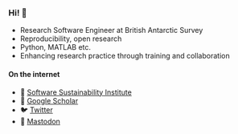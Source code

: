 ### Hi! 👋

- Research Software Engineer at British Antarctic Survey
- Reproducibility, open research
- Python, MATLAB etc.
- Enhancing research practice through training and collaboration

#### On the internet
- :busts_in_silhouette: [Software Sustainability Institute](https://software.ac.uk/about/fellows/david-wilby)
- :open_book: [Google Scholar](http://bit.ly/wilbyScholar)
- :bird: [Twitter](https://twitter.com/drdavidwilby)
- :mammoth: <a rel="me" href="https://fosstodon.org/@davidwilby">Mastodon</a>
